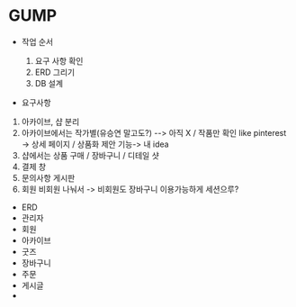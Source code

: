 # GUMP

+ 작업 순서
  1) 요구 사항 확인 
  2) ERD 그리기
  3) DB 설계
  
 + 요구사항
  1) 아카이브, 샵 분리
  2) 아카이브에서는 작가별(유승연 말고도?) --> 아직 X / 작품만 확인 like pinterest -> 상세 페이지 / 상품화 제안 기능-> 내 idea
  3) 샵에서는 상품 구매 / 장바구니 / 디테일 샷
  4) 결제 창
  5) 문의사항 게시판
  6) 회원 비회원 나눠서 -> 비회원도 장바구니 이용가능하게 세션으루?
  
  + ERD
   + 관리자
   + 회원 
   + 아카이브
   + 굿즈
   + 장바구니
   + 주문
   + 게시글
   + 
